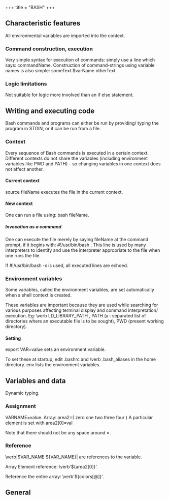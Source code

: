 +++
title = "BASH"
+++


## Characteristic features
All environmental variables are imported into the context.

### Command construction, execution
Very simple syntax for execution of commands: simply use a line which says: commandName. Construction of command-strings using variable names is also simple: someText \$varName otherText

### Logic limitations
Not suitable for logic more involved than an if else statement.


## Writing and executing code
Bash commands and programs can either be run by providing/ typing the program in STDIN, or it can be run from a file.

### Context
Every sequence of Bash commands is executed in a certain context. Different contexts do not share the variables (including environment variables like PWD and PATH) - so changing variables in one context does not affect another.

#### Current context
source fileName executes the file in the current context.

#### New context
One can run a file using: bash fileName.

##### Invocation as a command
One can execute the file merely by saying fileName at the command prompt, if it begins with: \#!/usr/bin/bash . This line is used by many interpreters to identify and use the interpreter appropriate to the file when one runs the file.

If \#!/usr/bin/bash -x is used, all executed lines are echoed.

### Environment variables
Some variables, called the environment variables, are set automatically when a shell context is created.

These variables are important because they are used while searching for various purposes affecting terminal display and command interpretation/ execution. Eg: \verb LD_LIBRARY_PATH , PATH (a : separated list of directories where an executable file is to be sought), PWD (present working directory).

#### Setting
export VAR=value sets an environment variable.

To set these at startup, edit .bashrc and \verb .bash_aliases  in the home directory. env lists the environment variables.

## Variables and data
Dynamic typing.

### Assignment
VARNAME=value.
Array: area2=( zero one two three four )
A particular element is set with area2[0]=val

Note that there should not be any space around =.

### Reference
\verb|$VAR_NAME ${VAR_NAME}| are references to the variable.

Array Element reference: \verb'${area2[0]}'.

Reference the entire array: \verb'${colors[@]}'.

## General
<div class="spreadsheet" src="../bash.toml" fullHeightWithRowsPerScreen=8> </div>  


